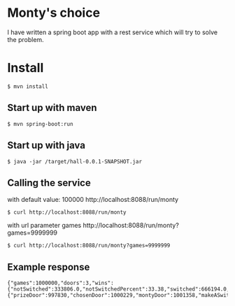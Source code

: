# Monty's choice
I have written a spring boot app with a rest service which will try to solve the problem.


# Install

    $ mvn install
   
## Start up with maven

    $ mvn spring-boot:run 

## Start up with java

    $ java -jar /target/hall-0.0.1-SNAPSHOT.jar
## Calling the service
with default value: 100000
http://localhost:8088/run/monty

    $ curl http://localhost:8088/run/monty
with url parameter games
http://localhost:8088/run/monty?games=9999999

    $ curl http://localhost:8088/run/monty?games=9999999
## Example response

    {"games":1000000,"doors":3,"wins":{"notSwitched":333806.0,"notSwitchedPercent":33.38,"switched":666194.0,"switchedPercent":66.62},"statistics":{"prizeDoor":997830,"chosenDoor":1000229,"montyDoor":1001358,"makeASwitch":998413}}
